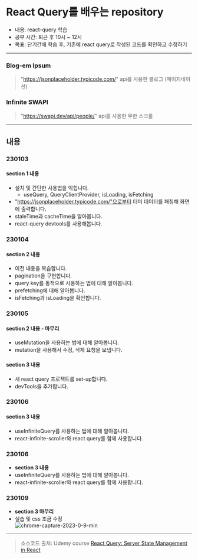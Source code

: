 # React Query를 배우는 repository

- 내용: react-query 학습
- 공부 시간: 퇴근 후 10시 ~ 12시
- 목표: 단기간에 학습 후, 기존에 react query로 작성된 코드를 확인하고 수정하기

---

### Blog-em Ipsum

> "https://jsonplaceholder.typicode.com/" api를 사용한 블로그 (페이지네이션)

### Infinite SWAPI

> "https://swapi.dev/api/people/" api를 사용한 무한 스크롤

---

## 내용

### 230103

#### **section 1 내용**

- 설치 및 간단한 사용법을 익힙니다.
  - useQuery, QueryClientProvider, isLoading, isFetching
- "https://jsonplaceholder.typicode.com/"으로부터 더미 데이터를 패칭해 화면에 출력합니다.
- staleTime과 cacheTime을 알아봅니다.
- react-query devtools를 사용해봅니다.

### 230104

#### **section 2 내용**

- 이전 내용을 복습합니다.
- pagination을 구현합니다.
- query key를 동적으로 사용하는 법에 대해 알아봅니다.
- prefetching에 대해 알아봅니다.
- isFetching과 isLoading을 확인합니다.

### 230105

#### **section 2 내용 - 마무리**

- useMutation을 사용하는 법에 대해 알아봅니다.
- mutation을 사용해서 수정, 삭제 요청을 보냅니다.

#### **section 3 내용**

- 새 react query 프로젝트를 set-up합니다.
- devTools을 추가합니다.

### 230106

#### **section 3 내용**

- useInfiniteQuery를 사용하는 법에 대해 알아봅니다.
- react-infinite-scroller와 react query를 함께 사용합니다.

### 230106

- **section 3 내용**
- useInfiniteQuery를 사용하는 법에 대해 알아봅니다.
- react-infinite-scroller와 react query를 함께 사용합니다.

### 230109
- **section 3 마무리**
- 실습 및 css 조금 수정  
![chrome-capture-2023-0-9-min](https://user-images.githubusercontent.com/94776135/211334677-1b0eab3d-0edc-4ef9-bdd4-79642650b563.gif)


---

> 소스코드 출처: Udemy course [React Query: Server State Management in React](https://www.udemy.com/course/learn-react-query/?couponCode=REACT-QUERY-GITHUB)
